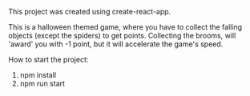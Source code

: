 This project was created using create-react-app.

This is a halloween themed game, where you have to collect the falling objects (except the spiders) to get points.
Collecting the brooms, will 'award' you with -1 point, but it will accelerate the game's speed.

How to start the project:
1. npm install
2. npm run start

